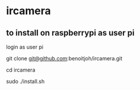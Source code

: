 # ircamera

## to install on raspberrypi as user pi

login as user pi


git clone git@github.com:benoitjoh/ircamera.git

cd ircamera

sudo ./install.sh



